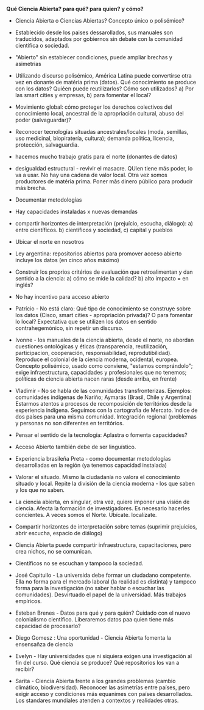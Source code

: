 **Qué Ciencia Abierta? para qué? para quien? y cómo?**

- Ciencia Abierta o Ciencias Abiertas? Concepto único o polisémico?
- Establecido desde los paises dessarollados, sus manuales son traducidos, adaptados por gobiernos sin debate con la comunidad científica o sociedad. 
- "Abierto" sin establecer condiciones, puede ampliar brechas y asimetrias
- Utilizando discurso polisémico, América Latina puede convertirse otra vez en donante de matéria prima (datos). Qué conocimiento se produce con los datos? Quiéen puede reutilizarlos? Cómo son utilizados? a) Por las smart cities y empresas, b) para fomentar el local?
- Movimiento global: cómo proteger los derechos colectivos del conocimiento local, ancestral de la apropriación cultural, abuso del poder (salvaguardar)?
- Reconocer tecnologías situadas ancestrales/locales (moda, semillas, uso medicinal, biopiratería, cultura); demanda política, licencia, protección, salvaguardia.
- hacemos mucho trabajo gratis para el norte (donantes de datos)
- desigualdad estructural - revivir el masacre. QUien tiene más poder, lo va a usar. No hay una cadena de valor local. Otra vez somos productores de matéria prima. Poner mãs dinero público para producir más brecha. 
- Documentar metodologías
- Hay capacidades instaladas x nuevas demandas
- compartir horizontes de interpretación (prejuício, escucha, diálogo): a) entre científicos. b) científicos y sociedad, c) capital y pueblos
- Ubicar el norte en nosotros
- Ley argentina: repositorios abiertos para promover acceso abierto incluye los datos (en cinco años máximo)
- Construir los proprios critérios de evaluación que retroalimentan y dan sentido a la ciencia: a)
 cómo se mide la calidad? b) alto impacto = en inglés? 
 - No hay incentivo para acceso abierto
 
- Patrício - No está claro: Qué tipo de conocimiento se construye sobre los datos (Cisco, smart cities - apropriación privada)? O para fomentar lo local? Expectativa que se utilizen los datos en sentido contrahegemónico, sin repetir un discurso. 

- Ivonne - los manuales de la ciencia abierta, desde el norte, no abordan cuestiones ontológicas y éticas (transparencia, reutilización, participacion, cooperación, responsabilidad, reprodutibilidad). Reproduce el colonial de la ciencia moderna, ocidental, europea. Concepto polisémico, usado como conviene, "estamos comprándolo"; exige infraestructura, capacidades y profesionales que no tenemos; políticas de ciencia abierta nacen raras (desde arriba, en frente)

- Vladimir - No se habla de las comunidades transfronterizas. Ejemplos: comunidades indígenas de Nariño; Aymarás (Brasil, Chile y Argentina) Estarmos atentos a procesos de recomposición de territórios desde la experiencia indígena. Seguimos con la cartografía de Mercato. ìndice de dos países para una misma comunidad. Integración regional (problemas y personas no son diferentes en territórios. 

- Pensar el sentido de la tecnología: Aplastra o fomenta capacidades?
- Acceso Abierto también debe de ser linguístico. 

- Experiencia brasileña Preta - como documentar metodologías desarrolladas en la región (ya tenemos capacidad instalada)
- Valorar el situado. Mismo la ciudadanía no valora el conocimiento situado y local. Repite la división de la ciencia moderna - los que saben y los que no saben. 
- La ciencia abierta, en singular, otra vez, quiere imponer una visión de ciencia. Afecta la formación de investigadores. Es necesario hacerles concientes. A veces somos el Norte. Ubícate. localízate. 
- Compartir horizontes de interpretación sobre temas (suprimir prejuícios, abrir escucha, espacio de diálogo)
- Ciencia Abierta puede compartir infraestructura, capacitaciones, pero crea nichos, no se comunican. 
- Científicos no se escuchan y tampoco la sociedad. 

- José Capitullo - La universida debe formar un ciudadano competente. Ella no forma para el mercado laboral (la realidad es distinta) y tampoco forma para la investigación (no saber hablar o escuchar las comunidades). Desvirtuado el papel de la universidad. Más trabajos empíricos. 

- Esteban Brenes - Datos para qué y para quién? Cuidado con el nuevo colonialismo científico. Liberaremos datos paa quien tiene más capacidad de procesarlo? 

- Diego Gomesz : Una oportunidad - Ciencia Abierta fomenta la ensensañza de ciencia

 - Evelyn - Hay universidades que ni siquiera exigen una investigación al fin del curso. Qué ciencia se produce? Qué repositorios los van a recibir?
 
 - Sarita - Ciencia Abierta frente a los grandes problemas (cambio climático, biodiversidad). Reconocer las asimetrías entre países, pero exigir acceso y condiciones más equanimes con países desarrollados. Los standares mundiales atenden a contextos y realidades otras. 
 
